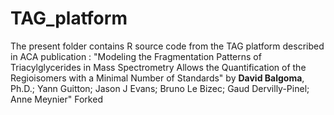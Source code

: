 # TAG_platform

The present folder contains R source code from the TAG platform described in ACA publication :
 "Modeling the Fragmentation Patterns of Triacylglycerides in Mass Spectrometry Allows the Quantification of the Regioisomers with a Minimal Number of Standards"
by <b>David Balgoma</b>, Ph.D.; Yann Guitton; Jason J Evans; Bruno Le Bizec; Gaud Dervilly-Pinel; Anne Meynier"
Forked
